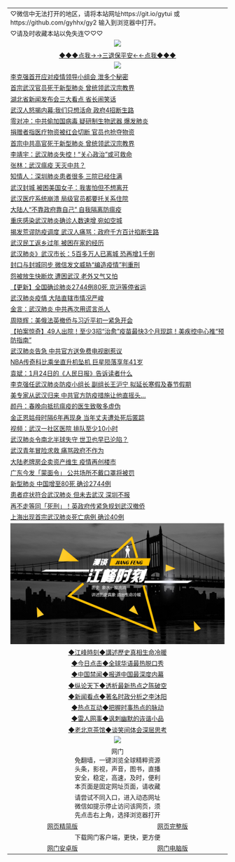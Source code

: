  <table>
<tr>
<td colspan="2" align=left>
♡微信中无法打开的地区，请将本站网址https://git.io/gytui 或 https://github.com/gyhhx/gy2 输入到浏览器中打开。 
 </td>
</tr>
 <tr>
 <td colspan="2" align=left>
♡请及时收藏本站以免失连♡♡♡
</td>
 </tr>
  <tr>
    <td colspan="2" align=center><img src="https://github.com/gyhhx/image-upload/blob/master/3t.jpg"></td>
 </tr>
 <tr><td colspan="2" align="center"><a href="https://xball.casa/oo.aspx?name=ogQuit&key=eqxowaguscvmxdgc&from=gy">◆◆◆点我→→三退保平安←←点我◆◆◆</a></td></tr>
  <tr>
    <td colspan="2" align=center><img src="https://cdn.jsdelivr.net/gh/gyoupiodf/im1/%E7%BD%91%E9%97%A8%E6%96%B0%E9%97%BB1.jpg"></td>
 </tr>
<tr><td colspan="2" align="left"><a href="https://xball.casa/oo.aspx?name=c1122325&key=eqxowaguscvmxdgc&from=gy">李克强首开应对疫情领导小组会 泄多个秘密</a></td></tr>
<tr><td colspan="2" align="left"><a href="https://xball.casa/oo.aspx?name=c1122333&key=eqxowaguscvmxdgc&from=gy">首宗武汉官员死于新型肺炎 曾统领武汉宗教界</a></td></tr>
<tr><td colspan="2" align="left"><a href="https://xball.casa/oo.aspx?name=c1122341&key=eqxowaguscvmxdgc&from=gy">湖北省新闻发布会三大看点 省长闹笑话</a></td></tr>
<tr><td colspan="2" align="left"><a href="https://xball.casa/oo.aspx?name=c1122329&key=eqxowaguscvmxdgc&from=gy">武汉人怒揭内幕:我们只想活命 政府4招断生路</a></td></tr>
<tr><td colspan="2" align="left"><a href="https://xball.casa/oo.aspx?name=c1122354&key=eqxowaguscvmxdgc&from=gy">零对冲：中共偷加国病毒 疑研制生物武器 爆发肺炎</a></td></tr>
<tr><td colspan="2" align="left"><a href="https://xball.casa/oo.aspx?name=c1122365&key=eqxowaguscvmxdgc&from=gy">捐赠者指医疗物资被红会切断 官员也抢夺物资</a></td></tr>
<tr><td colspan="2" align="left"><a href="https://xball.casa/oo.aspx?name=c1122352&key=eqxowaguscvmxdgc&from=gy">首宗中共高官死于新型肺炎 曾统领武汉宗教界</a></td></tr>
<tr><td colspan="2" align="left"><a href="https://xball.casa/oo.aspx?name=c1122330&key=eqxowaguscvmxdgc&from=gy">李靖宇：武汉肺炎失控！“关心政治”或可救命</a></td></tr>
<tr><td colspan="2" align="left"><a href="https://xball.casa/oo.aspx?name=c1122331&key=eqxowaguscvmxdgc&from=gy">张林：武汉瘟疫 天灭中共？</a></td></tr>
<tr><td colspan="2" align="left"><a href="https://xball.casa/oo.aspx?name=c1122326&key=eqxowaguscvmxdgc&from=gy">知情人：深圳肺炎患者很多 三院已经住满</a></td></tr>
<tr><td colspan="2" align="left"><a href="https://xball.casa/oo.aspx?name=c1122334&key=eqxowaguscvmxdgc&from=gy">武汉封城 被困美国女子：我害怕但不想离开</a></td></tr>
<tr><td colspan="2" align="left"><a href="https://xball.casa/oo.aspx?name=c1122328&key=eqxowaguscvmxdgc&from=gy">武汉医疗系统崩溃 局级官员都要托关系住院</a></td></tr>
<tr><td colspan="2" align="left"><a href="https://xball.casa/oo.aspx?name=c1122342&key=eqxowaguscvmxdgc&from=gy">大陆人“不靠政府靠自己” 自我隔离防瘟疫</a></td></tr>
<tr><td colspan="2" align="left"><a href="https://xball.casa/oo.aspx?name=c1122323&key=eqxowaguscvmxdgc&from=gy">重庆感染武汉肺炎确诊人数速增 宛如空城</a></td></tr>
<tr><td colspan="2" align="left"><a href="https://xball.casa/oo.aspx?name=c1122315&key=eqxowaguscvmxdgc&from=gy">揭发荒谬防疫调度 武汉人痛骂：政府千方百计掐断生路</a></td></tr>
<tr><td colspan="2" align="left"><a href="https://xball.casa/oo.aspx?name=c1122318&key=eqxowaguscvmxdgc&from=gy">武汉民工返乡过年 被困在家的经历</a></td></tr>
<tr><td colspan="2" align="left"><a href="https://xball.casa/oo.aspx?name=c1122291&key=eqxowaguscvmxdgc&from=gy">武汉肺炎》武汉市长：5百多万人已离城 恐再增1千例</a></td></tr>
<tr><td colspan="2" align="left"><a href="https://xball.casa/oo.aspx?name=c1122299&key=eqxowaguscvmxdgc&from=gy">封口与封城同步 微信发文威胁“编造疫情”判重刑</a></td></tr>
<tr><td colspan="2" align="left"><a href="https://xball.casa/oo.aspx?name=c1122355&key=eqxowaguscvmxdgc&from=gy">怨被放生快断炊 遭困武汉 老外又气又怕</a></td></tr>
<tr><td colspan="2" align="left"><a href="https://xball.casa/oo.aspx?name=c1120951&key=eqxowaguscvmxdgc&from=gy">【更新】全国确诊肺炎2744例80死 京沪等停省运</a></td></tr>
<tr><td colspan="2" align="left"><a href="https://xball.casa/oo.aspx?name=c1122337&key=eqxowaguscvmxdgc&from=gy">武汉肺炎疫情 大陆直辖市情况严峻</a></td></tr>
<tr><td colspan="2" align="left"><a href="https://xball.casa/oo.aspx?name=c1122371&key=eqxowaguscvmxdgc&from=gy">金言：武汉肺炎 中共再次用谎言杀人</a></td></tr>
<tr><td colspan="2" align="left"><a href="https://xball.casa/oo.aspx?name=c1122343&key=eqxowaguscvmxdgc&from=gy">周晓辉：美俄法英撤侨与习近平初一紧急开会</a></td></tr>
<tr><td colspan="2" align="left"><a href="https://xball.casa/oo.aspx?name=c1122286&key=eqxowaguscvmxdgc&from=gy">【拍案惊奇】49人出院！至少3招“治愈”疫苗最快3个月现踪！美疾控中心推“预防指南”</a></td></tr>
<tr><td colspan="2" align="left"><a href="https://xball.casa/oo.aspx?name=c1122364&key=eqxowaguscvmxdgc&from=gy">武汉肺炎告急 中共官方送免费电视剧惹议</a></td></tr>
<tr><td colspan="2" align="left"><a href="https://xball.casa/oo.aspx?name=c1122350&key=eqxowaguscvmxdgc&from=gy">NBA传奇科比乘坐直升机坠机 巨星陨落享年41岁</a></td></tr>
<tr><td colspan="2" align="left"><a href="https://xball.casa/oo.aspx?name=c1122332&key=eqxowaguscvmxdgc&from=gy">袁斌：1月24日的《人民日报》告诉读者什么</a></td></tr>
<tr><td colspan="2" align="left"><a href="https://xball.casa/oo.aspx?name=c1122287&key=eqxowaguscvmxdgc&from=gy">李克强任武汉肺炎防疫小组长 副组长王沪宁 拟延长寒假及春节假期</a></td></tr>
<tr><td colspan="2" align="left"><a href="https://xball.casa/oo.aspx?name=c1122307&key=eqxowaguscvmxdgc&from=gy">美专家从武汉归来 中共官方防疫措施让他直摇头…</a></td></tr>
<tr><td colspan="2" align="left"><a href="https://xball.casa/oo.aspx?name=c1122338&key=eqxowaguscvmxdgc&from=gy">颜丹：春晚向抵抗瘟疫的医生致敬多虚伪</a></td></tr>
<tr><td colspan="2" align="left"><a href="https://xball.casa/oo.aspx?name=c1122288&key=eqxowaguscvmxdgc&from=gy">金正恩姑母时隔6年再现身 当年丈夫遭处死后匿踪</a></td></tr>
<tr><td colspan="2" align="left"><a href="https://xball.casa/oo.aspx?name=c1122327&key=eqxowaguscvmxdgc&from=gy">视频：武汉一社区医院  排队至少10小时</a></td></tr>
<tr><td colspan="2" align="left"><a href="https://xball.casa/oo.aspx?name=c1122314&key=eqxowaguscvmxdgc&from=gy">武汉肺炎令南北半球失守 世卫也早已沦陷？</a></td></tr>
<tr><td colspan="2" align="left"><a href="https://xball.casa/oo.aspx?name=c1122322&key=eqxowaguscvmxdgc&from=gy">武汉青年冒险求救 痛骂政府不作为</a></td></tr>
<tr><td colspan="2" align="left"><a href="https://xball.casa/oo.aspx?name=c1122351&key=eqxowaguscvmxdgc&from=gy">大陆老牌房企卖资产维生 疫情再创楼市</a></td></tr>
<tr><td colspan="2" align="left"><a href="https://xball.casa/oo.aspx?name=c1122297&key=eqxowaguscvmxdgc&from=gy">广东今发「蒙面令」 公共场所不戴口罩将被罚</a></td></tr>
<tr><td colspan="2" align="left"><a href="https://xball.casa/oo.aspx?name=c1122370&key=eqxowaguscvmxdgc&from=gy">新型肺炎 中国增至80死 确诊2744例</a></td></tr>
<tr><td colspan="2" align="left"><a href="https://xball.casa/oo.aspx?name=c1122356&key=eqxowaguscvmxdgc&from=gy">患者症状符合武汉肺炎 但未去武汉 深圳不报</a></td></tr>
<tr><td colspan="2" align="left"><a href="https://xball.casa/oo.aspx?name=c1122376&key=eqxowaguscvmxdgc&from=gy">再不走等同「死刑」！英政府传紧急规划武汉撤侨</a></td></tr>
<tr><td colspan="2" align="left"><a href="https://xball.casa/oo.aspx?name=c1122357&key=eqxowaguscvmxdgc&from=gy">上海出现首宗武汉肺炎死亡病例 确诊40例</a></td></tr>

 <tr>
   <td colspan="2" align=center><img src="https://github.com/gyoupiodf/im1/blob/master/jf-1.jpg"></td>
  </tr>
   <tr>
   <td colspan="2" align=center> 
<a href="https://xball.casa/oo.aspx?name=c922850&key=eqxowaguscvmxdgc&from=gy&tag=9877">◆江峰時刻◆講述歷史真相生命冷暖</a><br/>
    </td>
  </tr>
   <tr>
   <td colspan="2" align=center> 
<a href="https://xball.casa/oo.aspx?name=c816850&key=eqxowaguscvmxdgc&from=gy&tag=9877">◆今日点击◆全球华语最热脱口秀</a><br/>
    </td>
  </tr>
  <tr>
  <td colspan="2" align=center>
<a href="https://xball.casa/oo.aspx?name=c816860&key=eqxowaguscvmxdgc&from=gy&tag=99733110">◆中国禁闻◆报道中国最深度内幕</a><br/>
   </tr>
  <tr>
     <td colspan="2" align=center>
<a href="https://xball.casa/oo.aspx?name=c816855&key=eqxowaguscvmxdgc&from=gy&tag=997110">◆纵论天下◆透析最新热点之陈破空</a><br/>
   </tr>
   <tr>
      <td colspan="2" align=center>
<a href="https://xball.casa/oo.aspx?name=c838308&key=eqxowaguscvmxdgc&from=gy&tag=9973110">◆新闻看点◆著名时政分析之李沐阳</a><br/>
   </tr>
   <tr>
     <td colspan="2" align=center>
<a href="https://xball.casa/oo.aspx?name=c816852&key=eqxowaguscvmxdgc&from=gy&tag=9733110">◆热点互动◆把握时事热点的脉动</a><br/>
   </tr>
   <tr>
      <td colspan="2" align=center>
<a href="https://xball.casa/oo.aspx?name=c816694&key=eqxowaguscvmxdgc&from=gy&tag=93310">◆雷人网事◆讽刺幽默的诙谐小品</a><br/>
   </tr>
   <tr>
    <td colspan="2" align=center>
<a href="https://xball.casa/oo.aspx?name=c816650&key=eqxowaguscvmxdgc&from=gy&tag=9973110">◆老北京茶馆◆谈笑间体会深层思考</a><br/>
   </tr>
 <tr>
    <td colspan="2" align="center"><img src="https://gitlab.com/ogate2/up/raw/master/_/oGate65.jpg"/></td>
  </tr>
  <tr>
    <td colspan="2" align="center">网门<br/>免翻墙，一键浏览全球精粹资源<br/>头条，影视，声音，图书，直播<br/>安全，稳定，高速，及时，便利<br/>本页面是固定网址页面，请收藏</td>
  <tr>
  <tr>
    <td colspan="2" align="center">请尝试不同入口，进入动态网址<br/>微信如提示停止访问该网页，须<br/>先点击右上角，选择浏览器打开</td>
  <tr>  
  <tr>
    <td align="center"><a href="https://gitcdn.xyz/repo/otiny/up/master/show002.htm">网页精简版</a></td>
    <td align="center"><a href="https://gitcdn.xyz/repo/otiny/up/master/show001.htm">网页完整版</a></td>
  </tr>
  <tr>
    <td colspan="2" align="center">下载网门客户端，更快，更方便</td>
  <tr>
  <tr>
    <td align="center"><a href="https://raw.githubusercontent.com/opipe/up/master/oGatea.apk">网门安卓版</a></td>
    <td align="center"><a href="https://raw.githubusercontent.com/opipe/up/master/oGate.zip">网门电脑版</a></td>
  </tr>
</table>


